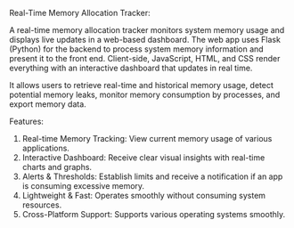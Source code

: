 Real-Time Memory Allocation Tracker:

A real-time memory allocation tracker monitors system memory usage and displays live updates in a web-based dashboard. 
The web app uses Flask (Python) for the backend to process system memory information and present it to the front end. Client-side, JavaScript, HTML, and CSS render everything with an interactive dashboard that updates in real time.

It allows users to retrieve real-time and historical memory usage, detect potential memory leaks, monitor memory consumption by processes, and export memory data. 

Features:

1. Real-time Memory Tracking: View current memory usage of various applications.
2. Interactive Dashboard: Receive clear visual insights with real-time charts and graphs.
3. Alerts & Thresholds: Establish limits and receive a notification if an app is consuming excessive memory.
4. Lightweight & Fast: Operates smoothly without consuming system resources.
5. Cross-Platform Support: Supports various operating systems smoothly.





